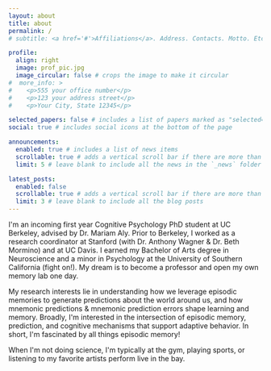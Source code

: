 ```yaml
---
layout: about
title: about
permalink: /
# subtitle: <a href='#'>Affiliations</a>. Address. Contacts. Motto. Etc.

profile:
  align: right
  image: prof_pic.jpg
  image_circular: false # crops the image to make it circular
#  more_info: >
#    <p>555 your office number</p>
#    <p>123 your address street</p>
#    <p>Your City, State 12345</p>

selected_papers: false # includes a list of papers marked as "selected={true}"
social: true # includes social icons at the bottom of the page

announcements:
  enabled: true # includes a list of news items
  scrollable: true # adds a vertical scroll bar if there are more than 3 news items
  limit: 5 # leave blank to include all the news in the `_news` folder

latest_posts:
  enabled: false
  scrollable: true # adds a vertical scroll bar if there are more than 3 new posts items
  limit: 3 # leave blank to include all the blog posts
---
```


I'm an incoming first year Cognitive Psychology PhD student at UC Berkeley, advised by Dr. Mariam Aly. Prior to Berkeley, I worked as a research coordinator at Stanford (with Dr. Anthony Wagner & Dr. Beth Mormino) and at UC Davis. I earned my Bachelor of Arts degree in Neuroscience and a minor in Psychology at the University of Southern California (fight on!). My dream is to become a professor and open my own memory lab one day.

My research interests lie in understanding how we leverage episodic memories to generate predictions about the world around us, and how mnemonic predictions & mnemonic prediction errors shape learning and memory. Broadly, I'm interested in the intersection of episodic memory, prediction, and cognitive mechanisms that support adaptive behavior. In short, I'm fascinated by all things episodic memory!

When I'm not doing science, I'm typically at the gym, playing sports, or listening to my favorite artists perform live in the bay.


